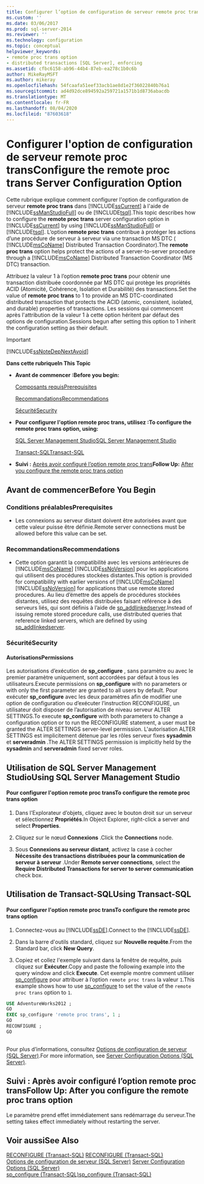 ```yaml
---
title: Configurer l’option de configuration de serveur remote proc trans | Microsoft Docs
ms.custom: ''
ms.date: 03/06/2017
ms.prod: sql-server-2014
ms.reviewer: ''
ms.technology: configuration
ms.topic: conceptual
helpviewer_keywords:
- remote proc trans option
- distributed transactions [SQL Server], enforcing
ms.assetid: cfbc6158-ab96-44b4-87eb-ea278c1b0c6b
author: MikeRayMSFT
ms.author: mikeray
ms.openlocfilehash: 54fcaafa51eef33acb1ae8d1e2f36022840b76a1
ms.sourcegitcommit: ad4d92dce894592a259721a1571b1d8736abacdb
ms.translationtype: MT
ms.contentlocale: fr-FR
ms.lasthandoff: 08/04/2020
ms.locfileid: "87603618"
---
```

# <a name="configure-the-remote-proc-trans-server-configuration-option"></a><span data-ttu-id="c395d-102">Configurer l'option de configuration de serveur remote proc trans</span><span class="sxs-lookup"><span data-stu-id="c395d-102">Configure the remote proc trans Server Configuration Option</span></span>
  <span data-ttu-id="c395d-103">Cette rubrique explique comment configurer l'option de configuration de serveur **remote proc trans** dans [!INCLUDE[ssCurrent](../../includes/sscurrent-md.md)] à l'aide de [!INCLUDE[ssManStudioFull](../../includes/ssmanstudiofull-md.md)] ou de [!INCLUDE[tsql](../../includes/tsql-md.md)].</span><span class="sxs-lookup"><span data-stu-id="c395d-103">This topic describes how to configure the **remote proc trans** server configuration option in [!INCLUDE[ssCurrent](../../includes/sscurrent-md.md)] by using [!INCLUDE[ssManStudioFull](../../includes/ssmanstudiofull-md.md)] or [!INCLUDE[tsql](../../includes/tsql-md.md)].</span></span> <span data-ttu-id="c395d-104">L’option **remote proc trans** contribue à protéger les actions d’une procédure de serveur à serveur via une transaction MS DTC ( [!INCLUDE[msCoName](../../includes/msconame-md.md)] Distributed Transaction Coordinator).</span><span class="sxs-lookup"><span data-stu-id="c395d-104">The **remote proc trans** option helps protect the actions of a server-to-server procedure through a [!INCLUDE[msCoName](../../includes/msconame-md.md)] Distributed Transaction Coordinator (MS DTC) transaction.</span></span>  
  
 <span data-ttu-id="c395d-105">Attribuez la valeur 1 à l’option **remote proc trans** pour obtenir une transaction distribuée coordonnée par MS DTC qui protège les propriétés ACID (Atomicité, Cohérence, Isolation et Durabilité) des transactions.</span><span class="sxs-lookup"><span data-stu-id="c395d-105">Set the value of **remote proc trans** to 1 to provide an MS DTC-coordinated distributed transaction that protects the ACID (atomic, consistent, isolated, and durable) properties of transactions.</span></span> <span data-ttu-id="c395d-106">Les sessions qui commencent après l'attribution de la valeur 1 à cette option héritent par défaut des options de configuration.</span><span class="sxs-lookup"><span data-stu-id="c395d-106">Sessions begun after setting this option to 1 inherit the configuration setting as their default.</span></span>  
  
> [!IMPORTANT]  
>  [!INCLUDE[ssNoteDepNextAvoid](../../includes/ssnotedepnextavoid-md.md)]  
  
 <span data-ttu-id="c395d-107">**Dans cette rubrique**</span><span class="sxs-lookup"><span data-stu-id="c395d-107">**In This Topic**</span></span>  
  
-   <span data-ttu-id="c395d-108">**Avant de commencer :**</span><span class="sxs-lookup"><span data-stu-id="c395d-108">**Before you begin:**</span></span>  
  
     [<span data-ttu-id="c395d-109">Composants requis</span><span class="sxs-lookup"><span data-stu-id="c395d-109">Prerequisites</span></span>](#Prerequisites)  
  
     [<span data-ttu-id="c395d-110">Recommandations</span><span class="sxs-lookup"><span data-stu-id="c395d-110">Recommendations</span></span>](#Recommendations)  
  
     [<span data-ttu-id="c395d-111">Sécurité</span><span class="sxs-lookup"><span data-stu-id="c395d-111">Security</span></span>](#Security)  
  
-   <span data-ttu-id="c395d-112">**Pour configurer l'option remote proc trans, utilisez :**</span><span class="sxs-lookup"><span data-stu-id="c395d-112">**To configure the remote proc trans option, using:**</span></span>  
  
     [<span data-ttu-id="c395d-113">SQL Server Management Studio</span><span class="sxs-lookup"><span data-stu-id="c395d-113">SQL Server Management Studio</span></span>](#SSMSProcedure)  
  
     [<span data-ttu-id="c395d-114">Transact-SQL</span><span class="sxs-lookup"><span data-stu-id="c395d-114">Transact-SQL</span></span>](#TsqlProcedure)  
  
-   <span data-ttu-id="c395d-115">**Suivi :**  [Après avoir configuré l’option remote proc trans](#FollowUp)</span><span class="sxs-lookup"><span data-stu-id="c395d-115">**Follow Up:**  [After you configure the remote proc trans option](#FollowUp)</span></span>  
  
##  <a name="before-you-begin"></a><a name="BeforeYouBegin"></a> <span data-ttu-id="c395d-116">Avant de commencer</span><span class="sxs-lookup"><span data-stu-id="c395d-116">Before You Begin</span></span>  
  
###  <a name="prerequisites"></a><a name="Prerequisites"></a> <span data-ttu-id="c395d-117">Conditions préalables</span><span class="sxs-lookup"><span data-stu-id="c395d-117">Prerequisites</span></span>  
  
-   <span data-ttu-id="c395d-118">Les connexions au serveur distant doivent être autorisées avant que cette valeur puisse être définie.</span><span class="sxs-lookup"><span data-stu-id="c395d-118">Remote server connections must be allowed before this value can be set.</span></span>  
  
###  <a name="recommendations"></a><a name="Recommendations"></a> <span data-ttu-id="c395d-119">Recommandations</span><span class="sxs-lookup"><span data-stu-id="c395d-119">Recommendations</span></span>  
  
-   <span data-ttu-id="c395d-120">Cette option garantit la compatibilité avec les versions antérieures de [!INCLUDE[msCoName](../../includes/msconame-md.md)] [!INCLUDE[ssNoVersion](../../includes/ssnoversion-md.md)] pour les applications qui utilisent des procédures stockées distantes.</span><span class="sxs-lookup"><span data-stu-id="c395d-120">This option is provided for compatibility with earlier versions of [!INCLUDE[msCoName](../../includes/msconame-md.md)] [!INCLUDE[ssNoVersion](../../includes/ssnoversion-md.md)] for applications that use remote stored procedures.</span></span> <span data-ttu-id="c395d-121">Au lieu d’émettre des appels de procédures stockées distantes, utilisez des requêtes distribuées faisant référence à des serveurs liés, qui sont définis à l’aide de [sp_addlinkedserver](/sql/relational-databases/system-stored-procedures/sp-addlinkedserver-transact-sql).</span><span class="sxs-lookup"><span data-stu-id="c395d-121">Instead of issuing remote stored procedure calls, use distributed queries that reference linked servers, which are defined by using [sp_addlinkedserver](/sql/relational-databases/system-stored-procedures/sp-addlinkedserver-transact-sql).</span></span>  
  
###  <a name="security"></a><a name="Security"></a> <span data-ttu-id="c395d-122">Sécurité</span><span class="sxs-lookup"><span data-stu-id="c395d-122">Security</span></span>  
  
####  <a name="permissions"></a><a name="Permissions"></a> <span data-ttu-id="c395d-123">Autorisations</span><span class="sxs-lookup"><span data-stu-id="c395d-123">Permissions</span></span>  
 <span data-ttu-id="c395d-124">Les autorisations d’exécution de **sp_configure** , sans paramètre ou avec le premier paramètre uniquement, sont accordées par défaut à tous les utilisateurs.</span><span class="sxs-lookup"><span data-stu-id="c395d-124">Execute permissions on **sp_configure** with no parameters or with only the first parameter are granted to all users by default.</span></span> <span data-ttu-id="c395d-125">Pour exécuter **sp_configure** avec les deux paramètres afin de modifier une option de configuration ou d’exécuter l’instruction RECONFIGURE, un utilisateur doit disposer de l’autorisation de niveau serveur ALTER SETTINGS.</span><span class="sxs-lookup"><span data-stu-id="c395d-125">To execute **sp_configure** with both parameters to change a configuration option or to run the RECONFIGURE statement, a user must be granted the ALTER SETTINGS server-level permission.</span></span> <span data-ttu-id="c395d-126">L'autorisation ALTER SETTINGS est implicitement détenue par les rôles serveur fixes **sysadmin** et **serveradmin** .</span><span class="sxs-lookup"><span data-stu-id="c395d-126">The ALTER SETTINGS permission is implicitly held by the **sysadmin** and **serveradmin** fixed server roles.</span></span>  
  
##  <a name="using-sql-server-management-studio"></a><a name="SSMSProcedure"></a> <span data-ttu-id="c395d-127">Utilisation de SQL Server Management Studio</span><span class="sxs-lookup"><span data-stu-id="c395d-127">Using SQL Server Management Studio</span></span>  
  
#### <a name="to-configure-the-remote-proc-trans-option"></a><span data-ttu-id="c395d-128">Pour configurer l'option remote proc trans</span><span class="sxs-lookup"><span data-stu-id="c395d-128">To configure the remote proc trans option</span></span>  
  
1.  <span data-ttu-id="c395d-129">Dans l’Explorateur d’objets, cliquez avec le bouton droit sur un serveur et sélectionnez **Propriétés**.</span><span class="sxs-lookup"><span data-stu-id="c395d-129">In Object Explorer, right-click a server and select **Properties**.</span></span>  
  
2.  <span data-ttu-id="c395d-130">Cliquez sur le nœud **Connexions** .</span><span class="sxs-lookup"><span data-stu-id="c395d-130">Click the **Connections** node.</span></span>  
  
3.  <span data-ttu-id="c395d-131">Sous **Connexions au serveur distant**, activez la case à cocher **Nécessite des transactions distribuées pour la communication de serveur à serveur** .</span><span class="sxs-lookup"><span data-stu-id="c395d-131">Under **Remote server connections**, select the **Require Distributed Transactions for server to server communication** check box.</span></span>  
  
##  <a name="using-transact-sql"></a><a name="TsqlProcedure"></a> <span data-ttu-id="c395d-132">Utilisation de Transact-SQL</span><span class="sxs-lookup"><span data-stu-id="c395d-132">Using Transact-SQL</span></span>  
  
#### <a name="to-configure-the-remote-proc-trans-option"></a><span data-ttu-id="c395d-133">Pour configurer l'option remote proc trans</span><span class="sxs-lookup"><span data-stu-id="c395d-133">To configure the remote proc trans option</span></span>  
  
1.  <span data-ttu-id="c395d-134">Connectez-vous au [!INCLUDE[ssDE](../../includes/ssde-md.md)].</span><span class="sxs-lookup"><span data-stu-id="c395d-134">Connect to the [!INCLUDE[ssDE](../../includes/ssde-md.md)].</span></span>  
  
2.  <span data-ttu-id="c395d-135">Dans la barre d'outils standard, cliquez sur **Nouvelle requête**.</span><span class="sxs-lookup"><span data-stu-id="c395d-135">From the Standard bar, click **New Query**.</span></span>  
  
3.  <span data-ttu-id="c395d-136">Copiez et collez l'exemple suivant dans la fenêtre de requête, puis cliquez sur **Exécuter**.</span><span class="sxs-lookup"><span data-stu-id="c395d-136">Copy and paste the following example into the query window and click **Execute**.</span></span> <span data-ttu-id="c395d-137">Cet exemple montre comment utiliser [sp_configure](/sql/relational-databases/system-stored-procedures/sp-configure-transact-sql) pour attribuer à l’option `remote proc trans` la valeur `1`.</span><span class="sxs-lookup"><span data-stu-id="c395d-137">This example shows how to use [sp_configure](/sql/relational-databases/system-stored-procedures/sp-configure-transact-sql) to set the value of the `remote proc trans` option to `1`.</span></span>  
  
```sql  
USE AdventureWorks2012 ;  
GO  
EXEC sp_configure 'remote proc trans', 1 ;  
GO  
RECONFIGURE ;  
GO  
  
```  
  
 <span data-ttu-id="c395d-138">Pour plus d’informations, consultez [Options de configuration de serveur &#40;SQL Server&#41;](server-configuration-options-sql-server.md).</span><span class="sxs-lookup"><span data-stu-id="c395d-138">For more information, see [Server Configuration Options &#40;SQL Server&#41;](server-configuration-options-sql-server.md).</span></span>  
  
##  <a name="follow-up-after-you-configure-the-remote-proc-trans-option"></a><a name="FollowUp"></a> <span data-ttu-id="c395d-139">Suivi : Après avoir configuré l’option remote proc trans</span><span class="sxs-lookup"><span data-stu-id="c395d-139">Follow Up: After you configure the remote proc trans option</span></span>  
 <span data-ttu-id="c395d-140">Le paramètre prend effet immédiatement sans redémarrage du serveur.</span><span class="sxs-lookup"><span data-stu-id="c395d-140">The setting takes effect immediately without restarting the server.</span></span>  
  
## <a name="see-also"></a><span data-ttu-id="c395d-141">Voir aussi</span><span class="sxs-lookup"><span data-stu-id="c395d-141">See Also</span></span>  
 <span data-ttu-id="c395d-142">[RECONFIGURE &#40;Transact-SQL&#41;](/sql/t-sql/language-elements/reconfigure-transact-sql) </span><span class="sxs-lookup"><span data-stu-id="c395d-142">[RECONFIGURE &#40;Transact-SQL&#41;](/sql/t-sql/language-elements/reconfigure-transact-sql) </span></span>  
 <span data-ttu-id="c395d-143">[Options de configuration de serveur &#40;SQL Server&#41;](server-configuration-options-sql-server.md) </span><span class="sxs-lookup"><span data-stu-id="c395d-143">[Server Configuration Options &#40;SQL Server&#41;](server-configuration-options-sql-server.md) </span></span>  
 [<span data-ttu-id="c395d-144">sp_configure &#40;Transact-SQL&#41;</span><span class="sxs-lookup"><span data-stu-id="c395d-144">sp_configure &#40;Transact-SQL&#41;</span></span>](/sql/relational-databases/system-stored-procedures/sp-configure-transact-sql)  
  
  
